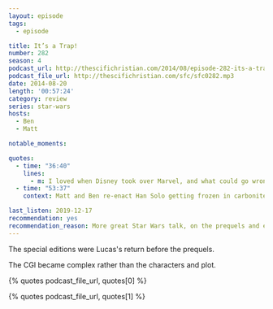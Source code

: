 ```yaml
---
layout: episode
tags:
  - episode

title: It’s a Trap!
number: 282
season: 4
podcast_url: http://thescifichristian.com/2014/08/episode-282-its-a-trap/
podcast_file_url: http://thescifichristian.com/sfc/sfc0282.mp3
date: 2014-08-20
length: '00:57:24'
category: review
series: star-wars
hosts:
  - Ben
  - Matt

notable_moments: 

quotes:
  - time: "36:40"
    lines:
      - m: I loved when Disney took over Marvel, and what could go wrong with Disney taking over Star Wars.
  - time: "53:37"
    context: Matt and Ben re-enact Han Solo getting frozen in carbonite

last_listen: 2019-12-17
recommendation: yes
recommendation_reason: More great Star Wars talk, on the prequels and expanded universe
---
```

The special editions were Lucas's return before the prequels.

The CGI became complex rather than the characters and plot.

{% quotes podcast_file_url, quotes[0] %}

{% quotes podcast_file_url, quotes[1] %}